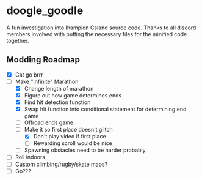 # doogle_goodle
A fun investigation into Ihampion Csland source code.
Thanks to all discord members involved with putting the necessary files for the minified code together.

## Modding Roadmap
- [x] Cat go brrr 
- [ ] Make "Infinite" Marathon
  - [x] Change length of marathon
  - [x] Figure out how game determines ends
  - [x] Find hit detection function
  - [x] Swap hit function into conditional statement for determining end game
  - [ ] Offroad ends game
  - [ ] Make it so first place doesn't glitch
    - [x] Don't play video if first place
    - [ ] Rewarding scroll would be nice
  - [ ] Spawning obstacles need to be harder probably
- [ ] Roll indoors
- [ ] Custom climbing/rugby/skate maps?
- [ ] Go???
